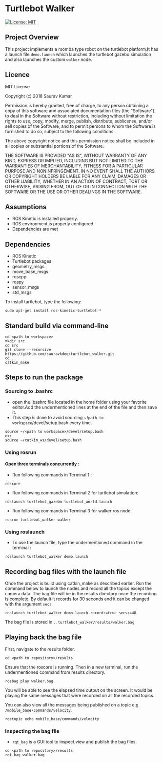 # Turtlebot Walker
[![License: MIT](https://img.shields.io/badge/License-MIT-green.svg)](https://opensource.org/licenses/MIT)

## Project Overview
This project implements a roomba type robot on the turtlebot platform.It has a launch file `demo.launch` which launches the turtlebot gazebo simulation and also launches the custom `walker` node.

## Licence
MIT License

Copyright (c) 2018 Saurav Kumar

Permission is hereby granted, free of charge, to any person obtaining a copy
of this software and associated documentation files (the "Software"), to deal
in the Software without restriction, including without limitation the rights
to use, copy, modify, merge, publish, distribute, sublicense, and/or sell
copies of the Software, and to permit persons to whom the Software is
furnished to do so, subject to the following conditions:

The above copyright notice and this permission notice shall be included in all
copies or substantial portions of the Software.

THE SOFTWARE IS PROVIDED "AS IS", WITHOUT WARRANTY OF ANY KIND, EXPRESS OR
IMPLIED, INCLUDING BUT NOT LIMITED TO THE WARRANTIES OF MERCHANTABILITY,
FITNESS FOR A PARTICULAR PURPOSE AND NONINFRINGEMENT. IN NO EVENT SHALL THE
AUTHORS OR COPYRIGHT HOLDERS BE LIABLE FOR ANY CLAIM, DAMAGES OR OTHER
LIABILITY, WHETHER IN AN ACTION OF CONTRACT, TORT OR OTHERWISE, ARISING FROM,
OUT OF OR IN CONNECTION WITH THE SOFTWARE OR THE USE OR OTHER DEALINGS IN THE
SOFTWARE.

## Assumptions
- ROS Kinetic is installed properly.
- ROS environment is properly configured.
- Dependencies are met

## Dependencies
- ROS Kinetic
- Turtlebot packages
- geometry_msgs
- move_base_msgs
- roscpp
- rospy
- sensor_msgs
- std_msgs


 To install turtlebot, type the following:
```
sudo apt-get install ros-kinetic-turtlebot-*
```

## Standard build via command-line
```
cd <path to workspace>
mkdir src
cd src
git clone --recursive https://github.com/sauravkdeo/turtlebot_walker.git
cd ..
catkin_make
```
## Steps to run the package

### Sourcing to .bashrc
- open the .bashrc file located in the home folder using your favorite editor.Add the undermentioned lines at the end of the file and then save it.
- This step is done to avoid sourcing  ~/```path to workspace```/devel/setup.bash every time.
```
source ~/<path to workspace>/devel/setup.bash
ex:
source ~/catkin_ws/devel/setup.bash
```

### Using rosrun

####  Open three terminals concurrently :

- Run following commands in Terminal 1 :

```
roscore
```

- Run following commands in Terminal 2 for turtlebot simulation:

```
roslaunch turtlebot_gazebo turtlebot_world.launch
```
- Run following commands in Terminal 3 for walker ros node:

```
rosrun turtlebot_walker walker
```
### Using roslaunch
- To use the launch file, type the undermentioned command in the terminal :
```
roslaunch turtlebot_walker demo.launch
```

## Recording bag files with the launch file

Once the project is build using catkin_make as described earlier. Run the command below to launch the nodes and record all the topics except the camera data. The bag file will be in the results directory once the recording is complete. By default it records for 30 seconds and it can be changed with the  argument `secs`

```
roslaunch turtlebot_walker demo.launch record:=true secs:=48
```

The bag file is stored in `..turtlebot_walker/results/walker.bag`

## Playing back the bag file

First, navigate to the results folder.

```
cd <path to repository>/results
```

Ensure that the roscore is running. Then in a new terminal, run the undermentioned command from results directory.

```
rosbag play walker.bag
```

You will be able to see the elapsed time output on the screen. It would be playing the same messages that were recorded on all the recorded topics.

You can also view all the messages being published on a topic e.g. `/mobile_base/commands/velocity`.

```
rostopic echo mobile_base/commands/velocity
```
### Inspecting the bag file

- ```rqt_bag``` is a GUI tool to inspect,view and publish the bag files.
```
cd <path to repository>/results
rqt_bag walker.bag
```
